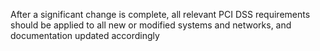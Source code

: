 After a significant change is complete, all relevant PCI DSS requirements should be applied to all new or modified systems and networks, and documentation updated accordingly
